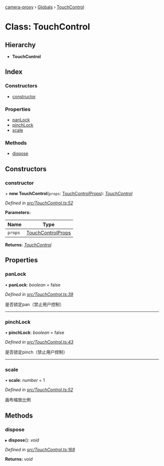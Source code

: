 [camera-proxy](../README.md) › [Globals](../globals.md) › [TouchControl](touchcontrol.md)

# Class: TouchControl

## Hierarchy

* **TouchControl**

## Index

### Constructors

* [constructor](touchcontrol.md#constructor)

### Properties

* [panLock](touchcontrol.md#panlock)
* [pinchLock](touchcontrol.md#pinchlock)
* [scale](touchcontrol.md#scale)

### Methods

* [dispose](touchcontrol.md#dispose)

## Constructors

###  constructor

\+ **new TouchControl**(`props`: [TouchControlProps](../interfaces/touchcontrolprops.md)): *[TouchControl](touchcontrol.md)*

*Defined in [src/TouchControl.ts:52](https://github.com/alibaba/camera-proxy/blob/2fa184b/src/TouchControl.ts#L52)*

**Parameters:**

Name | Type |
------ | ------ |
`props` | [TouchControlProps](../interfaces/touchcontrolprops.md) |

**Returns:** *[TouchControl](touchcontrol.md)*

## Properties

###  panLock

• **panLock**: *boolean* = false

*Defined in [src/TouchControl.ts:39](https://github.com/alibaba/camera-proxy/blob/2fa184b/src/TouchControl.ts#L39)*

是否锁定pan（禁止用户控制）

___

###  pinchLock

• **pinchLock**: *boolean* = false

*Defined in [src/TouchControl.ts:43](https://github.com/alibaba/camera-proxy/blob/2fa184b/src/TouchControl.ts#L43)*

是否锁定pinch（禁止用户控制）

___

###  scale

• **scale**: *number* = 1

*Defined in [src/TouchControl.ts:52](https://github.com/alibaba/camera-proxy/blob/2fa184b/src/TouchControl.ts#L52)*

画布缩放比例

## Methods

###  dispose

▸ **dispose**(): *void*

*Defined in [src/TouchControl.ts:168](https://github.com/alibaba/camera-proxy/blob/2fa184b/src/TouchControl.ts#L168)*

**Returns:** *void*
